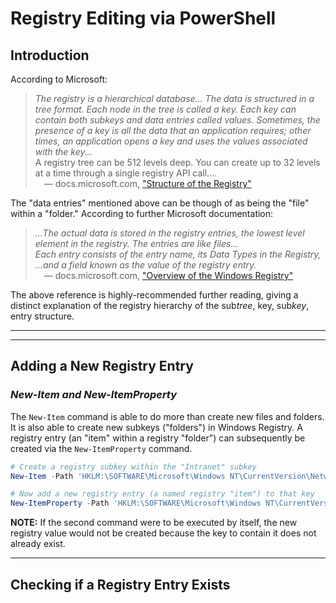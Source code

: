 # Registry Editing via PowerShell

## Introduction

According to Microsoft:
> _The registry is a hierarchical database... The data is structured in a tree format. Each node in the tree is called a key. 
> Each key can contain both subkeys and data entries called values. Sometimes, the presence of a key is all the data that an 
> application requires; other times, an application opens a key and uses the values associated with the key..._ <br>
> A registry tree can be 512 levels deep. You can create up to 32 levels at a time through a single registry API call.... <br>
> &emsp;&mdash; docs.microsoft.com, ["Structure of the Registry"](https://docs.microsoft.com/en-us/windows/win32/sysinfo/structure-of-the-registry)

The "data entries" mentioned above can be though of as being the "file" within a "folder." According to further Microsoft documentation:
> _...The actual data is stored in the registry entries, the lowest level element in the registry. The entries are like files... <br>
> Each entry consists of the entry name, its Data Types in the Registry, ...and a field known as the value of the registry entry._ <br>
> &emsp;&mdash; docs.microsoft.com, ["Overview of the Windows Registry"](https://docs.microsoft.com/en-us/previous-versions/windows/it-pro/windows-server-2003/cc781906(v=ws.10))

The above reference is highly-recommended further reading, giving a distinct explanation of the registry hierarchy of the sub*tree*, key, sub*key*, entry structure.

----
----

## Adding a New Registry Entry

### _New-Item and New-ItemProperty_
The `New-Item` command is able to do more than create new files and folders. It is also able to create new subkeys ("folders") in Windows Registry.
A registry entry (an "item" within a registry "folder") can subsequently be created via the `New-ItemProperty` command.

```PowerShell
# Create a registry subkey within the "Intranet" subkey
New-Item -Path 'HKLM:\SOFTWARE\Microsoft\Windows NT\CurrentVersion\NetworkList\Nla\Cache\Intranet\myDemoKey'

# Now add a new registry entry (a named registry "item") to that key
New-ItemProperty -Path 'HKLM:\SOFTWARE\Microsoft\Windows NT\CurrentVersion\NetworkList\Nla\Cache\Intranet\myDemoKey' -Name 'someRegItem' -Value 777
```

**NOTE:** If the second command were to be executed by itself, the new registry value would not be created because the key to contain it does not already exist.

---

## Checking if a Registry Entry Exists

